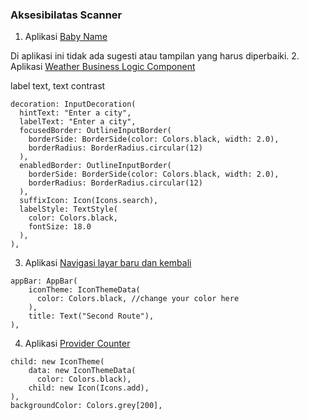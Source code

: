 ### Aksesibilatas Scanner
1. Aplikasi [Baby Name](https://github.com/Fourthten/praxis-academy/tree/master/novice/03-03/latihan)

Di aplikasi ini tidak ada sugesti atau tampilan yang harus diperbaiki.
2. Aplikasi [Weather Business Logic Component](https://github.com/Fourthten/praxis-academy/tree/master/novice/03-01/latihan)

label text, text contrast
```
decoration: InputDecoration(
  hintText: "Enter a city",
  labelText: "Enter a city",
  focusedBorder: OutlineInputBorder(
	borderSide: BorderSide(color: Colors.black, width: 2.0),
	borderRadius: BorderRadius.circular(12)
  ),
  enabledBorder: OutlineInputBorder(
	borderSide: BorderSide(color: Colors.black, width: 2.0),
	borderRadius: BorderRadius.circular(12)
  ),
  suffixIcon: Icon(Icons.search),
  labelStyle: TextStyle(
	color: Colors.black,
	fontSize: 18.0
  ),
),
```

3. Aplikasi [Navigasi layar baru dan kembali](https://github.com/Fourthten/praxis-academy/tree/master/novice/02-03/latihan)

```
appBar: AppBar(
	iconTheme: IconThemeData(
	  color: Colors.black, //change your color here
	),
	title: Text("Second Route"),
),
```

4. Aplikasi [Provider Counter](https://github.com/Fourthten/praxis-academy/tree/master/novice/03-01/latihan)

```
child: new IconTheme(
	data: new IconThemeData(
	  color: Colors.black), 
	child: new Icon(Icons.add),
),
backgroundColor: Colors.grey[200],
```
